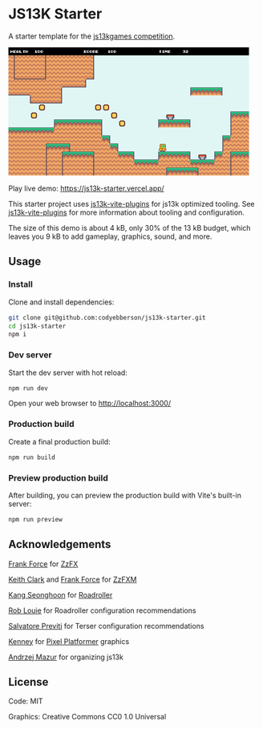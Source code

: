 # JS13K Starter

A starter template for the [js13kgames competition](https://js13kgames.com/).

![JS13k Starter](screenshot.png)

Play live demo: <https://js13k-starter.vercel.app/>

This starter project uses [js13k-vite-plugins](https://github.com/codyebberson/js13k-vite-plugins) for js13k optimized tooling. See [js13k-vite-plugins](https://github.com/codyebberson/js13k-vite-plugins) for more information about tooling and configuration.

The size of this demo is about 4 kB, only 30% of the 13 kB budget, which leaves you 9 kB to add gameplay, graphics, sound, and more.

## Usage

### Install

Clone and install dependencies:

```bash
git clone git@github.com:codyebberson/js13k-starter.git
cd js13k-starter
npm i
```

### Dev server

Start the dev server with hot reload:

```bash
npm run dev
```

Open your web browser to <http://localhost:3000/>

### Production build

Create a final production build:

```bash
npm run build
```

### Preview production build

After building, you can preview the production build with Vite's built-in server:

```bash
npm run preview
```

## Acknowledgements

[Frank Force](https://twitter.com/KilledByAPixel) for [ZzFX](https://github.com/KilledByAPixel/ZzFX)

[Keith Clark](https://twitter.com/keithclarkcouk) and [Frank Force](https://twitter.com/KilledByAPixel) for [ZzFXM](https://keithclark.github.io/ZzFXM/)

[Kang Seonghoon](https://mearie.org/) for [Roadroller](https://lifthrasiir.github.io/roadroller/)

[Rob Louie](https://github.com/roblouie) for Roadroller configuration recommendations

[Salvatore Previti](https://github.com/SalvatorePreviti) for Terser configuration recommendations

[Kenney](https://kenney.nl/) for [Pixel Platformer](https://kenney.nl/assets/pixel-platformer) graphics

[Andrzej Mazur](https://end3r.com/) for organizing js13k

## License

Code: MIT

Graphics: Creative Commons CC0 1.0 Universal
